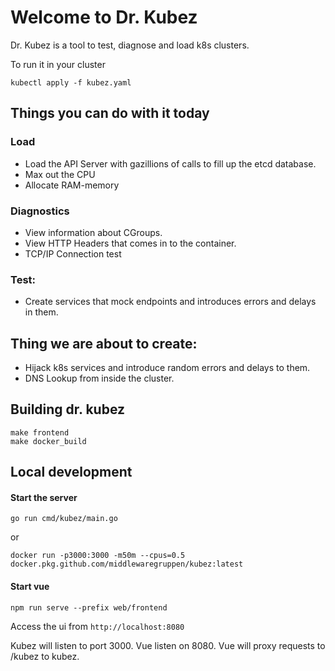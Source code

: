 # Welcome to Dr. Kubez

Dr. Kubez is a tool to test, diagnose and load k8s clusters.

To run it in your cluster

``` 
kubectl apply -f kubez.yaml
```

##  Things you can do with it today

### Load
- Load the API Server with gazillions of calls to fill up the etcd database.
- Max out the CPU
- Allocate RAM-memory 

### Diagnostics
- View information about CGroups.
- View HTTP Headers that comes in to the container.
- TCP/IP Connection test

### Test:
- Create services that mock endpoints and introduces errors and delays in them.


## Thing we are about to create:
- Hijack k8s services and introduce random errors and delays to them. 
- DNS Lookup from inside the cluster.




## Building dr. kubez
```
make frontend
make docker_build
```

## Local development
#### Start the server 
`go run cmd/kubez/main.go`
 
 or 

`docker run -p3000:3000 -m50m --cpus=0.5 docker.pkg.github.com/middlewaregruppen/kubez:latest`

#### Start vue 

`npm run serve --prefix web/frontend`

Access the ui from `http://localhost:8080`

Kubez will listen to port 3000. Vue listen on 8080. Vue will proxy requests to /kubez to kubez.





